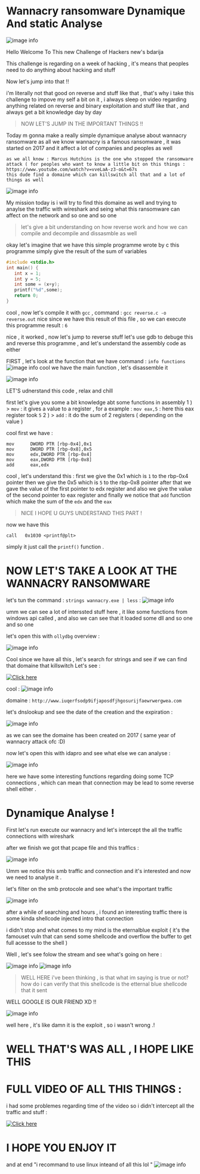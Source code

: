 
# Wannacry ransomware Dynamique And static Analyse

![image info](https://github.com/Shakun8/BDSecCTF-2022/blob/main/images/avatars-5MJkAJDeE44fah5K-W4X6QA-t240x240.jpg?raw=true)

Hello Welcome To This new Challenge of Hackers new's bdarija

This challenge is regarding on a week of hacking , it's means that peoples need to do anything about hacking and stuff

Now let's jump into that !!

i'm literally not that good on reverse and stuff like that , that's why i take this challenge to impove my self a bit on it , i always sleep on video regarding anything related on reverse and binary exploitation and stuff like that , and always get a bit knowledge day by day

> NOW LET'S JUMP IN THE IMPORTANT THINGS !!

Today m gonna make a really simple dynamique analyse about wannacry ransomware 
as all we know wannacry is a famous ransomware , it was started on 2017 and it affect a lot of companies and peoples as well 


```
as we all know : Marcus Hutchins is the one who stopped the ransomware attack ( for peoples who want to know a little bit on this things : https://www.youtube.com/watch?v=vveLaA-z3-o&t=67s
this dude find a domaine which can killswitch all that and a lot of things as well
```

![image info](https://www.francetvinfo.fr/pictures/kPMESFvVtDj6R39eXtOAPhYQvQM/752x423/2017/08/04/phpRtC622_1.jpg)

My mission today is i will try to find this domaine as well and trying to anaylse the traffic with wireshark and seing what this ransomware can affect on the network and so one and so one

> let's give a bit understanding on how reverse work and how we can compile and decompile and dissasmble as well

okay let's imagine that we have this simple programme wrote by c
this programme simply give the result of the sum of variables

```c
#include <stdio.h>
int main() {
   int x = 1;
   int y = 5;
   int some = (x+y);
   printf("%d",some);
   return 0;
}
```
cool , now let's compile it with `gcc` , command : `gcc reverse.c -o reverse.out`
nice since we have this result of this file , so we can execute this programme
result : `6`

nice , it worked , now let's jump to reverse stuff
let's use gdb to debuge this and reverse this programme , and let's understand the assembly code as either

FIRST , let's look at the function that we have 
command : `info functions`
![image info](https://github.com/Shakun8/BDSecCTF-2022/blob/main/images/1.JPG?raw=true)
cool we have the main function , let's disassemble it

![image info](https://github.com/Shakun8/BDSecCTF-2022/blob/main/2.JPG?raw=true)

LET'S udnerstand this code , relax and chill

first let's give you some a bit knowledge abt some functions in assembly
1 ) > `mov` : it gives a value to a register , for a example : `mov eax,5` : here this eax register took `5`
2 ) > `add` : it do the sum of 2 registers ( depending on the value )

cool first we have : 
```assembly
mov      DWORD PTR [rbp-0x4],0x1
mov 	 DWORD PTR [rbp-0x8],0x5
mov      edx,DWORD PTR [rbp-0x4]
mov      eax,DWORD PTR [rbp-0x8]
add      eax,edx
```
cool , let's understand this :
first we give the 0x1 which is `1` to the rbp-0x4 pointer
then we give the 0x5 which is `5` to the rbp-0x8 pointer
after that we gave the value of the first pointer to edx register
and also we give the value of the second pointer to eax register
and finally we notice that `add` function which make the sum of the `edx` and the `eax`

> NICE I HOPE U GUYS UNDERSTAND THIS PART !

now we have this 
```assembly
call   0x1030 <printf@plt>
```
simply it just call the `printf()` function .

# NOW LET'S TAKE A LOOK AT THE WANNACRY RANSOMWARE 

let's tun the command :
`strings wannacry.exe | less` :
![image info](https://github.com/Shakun8/BDSecCTF-2022/blob/main/images/3.JPG?raw=true)

umm we can see a lot of interssted stuff here , it like some functions from windows api called , and also we can see that it loaded some dll and so one and so one

let's open this with `ollydbg`
 overview : 
 
 ![image info](https://github.com/Shakun8/BDSecCTF-2022/blob/main/images/4.PNG?raw=true)
 
Cool since we have all this , let's search for strings and see if we can find that domaine that killswitch 
Let's see :



[![Click here](https://img.youtube.com/vi/ncegr7o8WZY/0.jpg)](https://www.youtube.com/watch?v=ncegr7o8WZY) 



cool : 
![image info](https://github.com/Shakun8/BDSecCTF-2022/blob/main/images/5.PNG?raw=true)

domaine : `http://www.iuqerfsodp9ifjaposdfjhgosurijfaewrwergwea.com`

let's dnslookup and see the date of the creation and the expiration : 

![image info](https://github.com/Shakun8/BDSecCTF-2022/blob/main/images/6.JPG?raw=true)

as we can see the domaine has been created on 2017 ( same year of wannacry attack ofc :D)

now let's open this with idapro and see what else we can analyse : 

![image info](https://github.com/Shakun8/BDSecCTF-2022/blob/main/images/8.PNG?raw=true)

here we have some interesting functions regarding doing some TCP connections , which can mean that connection may be lead to some reverse shell either .


# Dynamique Analyse !

First let's run execute our wannacry and let's intercept the all the traffic connections with wireshark 

after we finish we got that pcape file and this traffics : 

![image info](https://github.com/Shakun8/BDSecCTF-2022/blob/main/images/9.PNG?raw=true)

Umm we notice this smb traffic and connection and it's interested and now we need to analyse it .

let's filter on the smb protocole and see what's the important traffic

![image info](https://github.com/Shakun8/BDSecCTF-2022/blob/main/images/10.PNG?raw=true)

after a while of searching and hours , i found an interesting traffic there is some kinda shellcode injected intro that connection

i didn't stop and what comes to my mind is the eternalblue exploit ( it's the famouset vuln that can send some shellcode and overflow the buffer to get full acessse to the shell )

Well , let's see folow the stream and see what's going on here :

![image info](https://github.com/Shakun8/BDSecCTF-2022/blob/main/images/11.PNG?raw=true)
![image info](https://github.com/Shakun8/BDSecCTF-2022/blob/main/images/12.PNG?raw=true)


> WELL HERE i've been thinking , is that what im saying is true or not? how do i can verify that this shellcode is the etternal blue shellcode that it sent

WELL GOOGLE IS OUR FRIEND XD !!

![image info](https://github.com/Shakun8/BDSecCTF-2022/blob/main/images/13.JPG?raw=true)

well here , it's like damn it is the exploit , so i wasn't wrong .!


# WELL THAT'S WAS ALL , I HOPE LIKE THIS 

# FULL VIDEO OF ALL THIS THINGS : 

i had some problemes regarding time of the video so i didn't intercept all the traffic and stuff : 




[![Click here](https://img.youtube.com/vi/cP5UoxQI-0c/0.jpg)](https://www.youtube.com/watch?v=cP5UoxQI-0c) 


# I HOPE YOU ENJOY IT 

and at end "i recommand to use linux inteand of all this lol "
![image info](https://pbs.twimg.com/media/C_7I8OgUIAALg0r?format=jpg&name=900x900)
